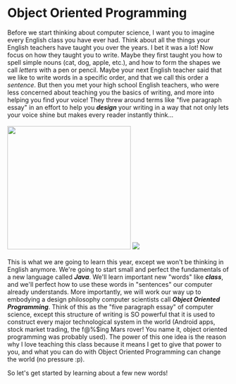 Object Oriented Programming
===========================

Before we start thinking about computer science, I want you to imagine every English class you have ever had. Think about all the things
your English teachers have taught you over the years. I bet it was a lot! Now focus on how they taught you to write. Maybe they first
taught you how to spell simple nouns (cat, dog, apple, etc.), and how to form the shapes we call <i>letters</i> with a pen or pencil. Maybe
your next English teacher said that we like to write words in a specific order, and that we call this order a <i>sentence</i>. But then
you met your high school English teachers, who were less concerned about teaching you the
basics of writing, and more into helping you find your voice! They threw around terms like "five paragraph essay"
in an effort to help you <b><i>design</i></b> your writing in a way that not only lets your voice shine but makes every reader instantly
think...
<br>
<br>
<img width="280px" height="280px" src="https://media.tenor.com/images/6705f778af5a1e216bba7f5275472b57/tenor.gif">  <img src="https://media1.tenor.com/images/8914aca9973d3e856b24820db2a9e3cf/tenor.gif?itemid=5540920">
<br>
<br>
This is what we are going to learn this year, except we won't be thinking in English anymore. We're going to start small and perfect the 
fundamentals of a new language called <b><i>Java</i></b>. We'll learn important new "words" like <b><i>class</i></b>, and we'll perfect how to use these
words in "sentences" our computer already understands. More importantly, we will work our way up to embodying a design philosophy computer 
scientists call <b><i>Object Oriented Programming</i></b>. Think of this as the "five paragraph essay" of computer science, except this 
structure of writing is SO powerful that it is used to construct every major technological system in the world (Android apps,
stock market trading, the f@%$ing Mars rover! You name it, object oriented programming was probably used). The power of this one idea is
the reason why I love teaching this class because it means I get to give that power to you, and what you can do with Object Oriented Programming
can change the world (no pressure :p).

So let's get started by learning about a few new words!  
